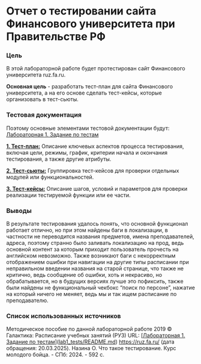 # Отчет о тестировании сайта Финансового университета при Правительстве  РФ
### Цель
В этой лабораторной работе будет протестирован сайт Финансового университета ruz.fa.ru. 

**Основная цель** - разработать тест-план для сайта Финансового университета, а на его основе сделать тест-кейсы, которые организовать в тест-сьюты.

### Тестовая документация
Поэтому основные элементами тестовой документации будут:
[Лабораторная 1. Задание по тестам](lab1_tests/README.md)

**[1. Тест-план:](test_plan.md)** Описание ключевых аспектов процесса тестирования, включая цели, режимы, график, критерии начала и окончания тестирования, а также другие атрибуты.

**[2. Тест-сьюты:](test_suits.md)** Группировка тест-кейсов для проверки отдельных модулей или функциональностей.

**[3. Тест-кейсы:](test_cases.md)** Описание шагов, условий и параметров для проверки реализации тестируемой функции или ее части.

### Выводы
В результате тестирования удалось понять, что основной функционал работает отлично, но при этом найдены баги в локализации, в частности не переводится названия предметов, имена преподавателей, адреса, поэтому странно было заливать локализацию на прод, ведь основной контент за которым приходит пользователь прочесть на английском невозможно. Также возникают баги с некорректным отображением ошибки при навигации на другие типы расписании при неправильном введении названия на старой странице, что также не критично, ведь сообщение об ошибки, хоть и некрасиво, но обрабатывается, но в будущих версиях лучше это пофиксить, также были найдены не функциональный чекбокс “поиск по персоне”, нажатие на который ничего не меняет, ведь мы и так ищем расписание по преподавателю.

### Список использованных источников
Методическое пособие по данной лабораторной работе
2019 © Галактика: Расписание учебных занятий (РУЗ) URL: [[Лабораторная 1. Задание по тестам](https://ruz.fa.ru/)]([lab1_tests/README.md](https://ruz.fa.ru/)) https://ruz.fa.ru/ (дата обращения: 20.03.2025).
Назина О. Что такое тестирование. Курс молодого бойца. - СПб: 2024. - 592 с.

